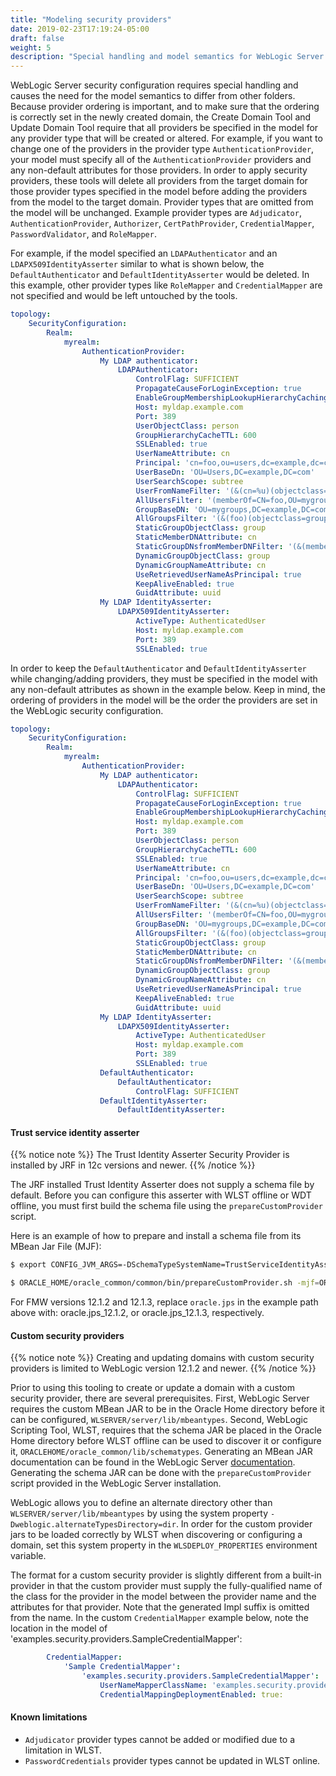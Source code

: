 ```yaml
---
title: "Modeling security providers"
date: 2019-02-23T17:19:24-05:00
draft: false
weight: 5
description: "Special handling and model semantics for WebLogic Server security configuration."
---
```




 WebLogic Server security configuration requires special handling and causes the need for the model semantics to differ from other folders.  Because provider ordering is important, and to make sure that the ordering is correctly set in the newly created domain, the Create Domain Tool and Update Domain Tool require that all providers be specified in the model for any provider type that will be created or altered.  For example, if you want to change one of the providers in the provider type `AuthenticationProvider`, your model must specify all of the `AuthenticationProvider` providers and any non-default attributes for those providers.  In order to apply security providers, these tools will delete all providers from the target domain for those provider types specified in the model before adding the providers from the model to the target domain. Provider types that are omitted from the model will be unchanged.  Example provider types are `Adjudicator`, `AuthenticationProvider`, `Authorizer`, `CertPathProvider`, `CredentialMapper`, `PasswordValidator`, and `RoleMapper`.

 For example, if the model specified an `LDAPAuthenticator` and an `LDAPX509IdentityAsserter` similar to what is shown below, the `DefaultAuthenticator` and `DefaultIdentityAsserter` would be deleted.  In this example, other provider types like `RoleMapper` and `CredentialMapper` are not specified and would be left untouched by the tools.

 ```yaml
 topology:
     SecurityConfiguration:
         Realm:
             myrealm:
                 AuthenticationProvider:
                     My LDAP authenticator:
                         LDAPAuthenticator:
                             ControlFlag: SUFFICIENT
                             PropagateCauseForLoginException: true
                             EnableGroupMembershipLookupHierarchyCaching: true
                             Host: myldap.example.com
                             Port: 389
                             UserObjectClass: person
                             GroupHierarchyCacheTTL: 600
                             SSLEnabled: true
                             UserNameAttribute: cn
                             Principal: 'cn=foo,ou=users,dc=example,dc=com'
                             UserBaseDn: 'OU=Users,DC=example,DC=com'
                             UserSearchScope: subtree
                             UserFromNameFilter: '(&(cn=%u)(objectclass=person))'
                             AllUsersFilter: '(memberOf=CN=foo,OU=mygroups,DC=example,DC=com)'
                             GroupBaseDN: 'OU=mygroups,DC=example,DC=com'
                             AllGroupsFilter: '(&(foo)(objectclass=group))'
                             StaticGroupObjectClass: group
                             StaticMemberDNAttribute: cn
                             StaticGroupDNsfromMemberDNFilter: '(&(member=%M)(objectclass=group))'
                             DynamicGroupObjectClass: group
                             DynamicGroupNameAttribute: cn
                             UseRetrievedUserNameAsPrincipal: true
                             KeepAliveEnabled: true
                             GuidAttribute: uuid
                     My LDAP IdentityAsserter:
                         LDAPX509IdentityAsserter:
                             ActiveType: AuthenticatedUser
                             Host: myldap.example.com
                             Port: 389
                             SSLEnabled: true
 ```

 In order to keep the `DefaultAuthenticator` and `DefaultIdentityAsserter` while changing/adding providers, they must be specified in the model with any non-default attributes as shown in the example below.  Keep in mind, the ordering of providers in the model will be the order the providers are set in the WebLogic security configuration.

 ```yaml
 topology:
     SecurityConfiguration:
         Realm:
             myrealm:
                 AuthenticationProvider:
                     My LDAP authenticator:
                         LDAPAuthenticator:
                             ControlFlag: SUFFICIENT
                             PropagateCauseForLoginException: true
                             EnableGroupMembershipLookupHierarchyCaching: true
                             Host: myldap.example.com
                             Port: 389
                             UserObjectClass: person
                             GroupHierarchyCacheTTL: 600
                             SSLEnabled: true
                             UserNameAttribute: cn
                             Principal: 'cn=foo,ou=users,dc=example,dc=com'
                             UserBaseDn: 'OU=Users,DC=example,DC=com'
                             UserSearchScope: subtree
                             UserFromNameFilter: '(&(cn=%u)(objectclass=person))'
                             AllUsersFilter: '(memberOf=CN=foo,OU=mygroups,DC=example,DC=com)'
                             GroupBaseDN: 'OU=mygroups,DC=example,DC=com'
                             AllGroupsFilter: '(&(foo)(objectclass=group))'
                             StaticGroupObjectClass: group
                             StaticMemberDNAttribute: cn
                             StaticGroupDNsfromMemberDNFilter: '(&(member=%M)(objectclass=group))'
                             DynamicGroupObjectClass: group
                             DynamicGroupNameAttribute: cn
                             UseRetrievedUserNameAsPrincipal: true
                             KeepAliveEnabled: true
                             GuidAttribute: uuid
                     My LDAP IdentityAsserter:
                         LDAPX509IdentityAsserter:
                             ActiveType: AuthenticatedUser
                             Host: myldap.example.com
                             Port: 389
                             SSLEnabled: true
                     DefaultAuthenticator:
                         DefaultAuthenticator:
                             ControlFlag: SUFFICIENT
                     DefaultIdentityAsserter:
                         DefaultIdentityAsserter:

 ```
 #### Trust service identity asserter

{{% notice note %}} The Trust Identity Asserter Security Provider is installed by JRF in 12c versions and newer.
{{% /notice %}}

 The JRF installed Trust Identity Asserter does not supply a schema file by default.  Before you can configure this asserter with WLST offline or WDT offline, you must first build the schema file using the `prepareCustomProvider` script.

 Here is an example of how to prepare and install a schema file from its MBean Jar File (MJF):

 ```bash
 $ export CONFIG_JVM_ARGS=-DSchemaTypeSystemName=TrustServiceIdentityAsserter

 $ ORACLE_HOME/oracle_common/common/bin/prepareCustomProvider.sh -mjf=ORACLE_HOME/oracle_common/modules/oracle.jps/jps-wls-trustprovider.jar -out ORACLE_HOME/oracle_common/lib/schematypes/jps-wls-trustprovider.schema.jar

 ```
 For FMW versions 12.1.2 and 12.1.3, replace `oracle.jps` in the example path above with:
 oracle.jps_12.1.2, or oracle.jps_12.1.3, respectively.

 #### Custom security providers

{{% notice note %}} Creating and updating domains with custom security providers is limited to WebLogic version 12.1.2 and newer.
{{% /notice %}}

 Prior to using this tooling to create or update a domain with a custom security provider, there are several prerequisites.  First, WebLogic Server requires the custom MBean JAR to be in the Oracle Home directory before it can be configured, `WLSERVER/server/lib/mbeantypes`.  Second, WebLogic Scripting Tool, WLST, requires that the schema JAR be placed in the Oracle Home directory before WLST offline can be used to discover it or configure it, `ORACLEHOME/oracle_common/lib/schematypes`.  Generating an MBean JAR documentation can be found in the WebLogic Server [documentation](https://docs.oracle.com/en/middleware/standalone/weblogic-server/14.1.1.0/devsp/generate_mbeantype.html).  Generating the schema JAR can be done with the `prepareCustomProvider` script provided in the WebLogic Server installation.

 WebLogic allows you to define an alternate directory other than `WLSERVER/server/lib/mbeantypes` by using the system property `-Dweblogic.alternateTypesDirectory=dir`. In order for the custom provider jars to be loaded correctly by WLST when discovering or configuring a domain, set this system property in the `WLSDEPLOY_PROPERTIES` environment variable.

 The format for a custom security provider is slightly different from a built-in provider in that the custom provider must supply the fully-qualified name of the class for the provider in the model between the provider name and the attributes for that provider.  Note that the generated Impl suffix is omitted from the name. In the custom `CredentialMapper` example below, note the location in the model of 'examples.security.providers.SampleCredentialMapper':

 ```yaml
         CredentialMapper:
             'Sample CredentialMapper':
                 'examples.security.providers.SampleCredentialMapper':
                     UserNameMapperClassName: 'examples.security.providers.CredentialMapperProviderImpl'
                     CredentialMappingDeploymentEnabled: true:
 ```

 #### Known limitations

 - `Adjudicator` provider types cannot be added or modified due to a limitation in WLST.
 - `PasswordCredentials` provider types cannot be updated in WLST online.
